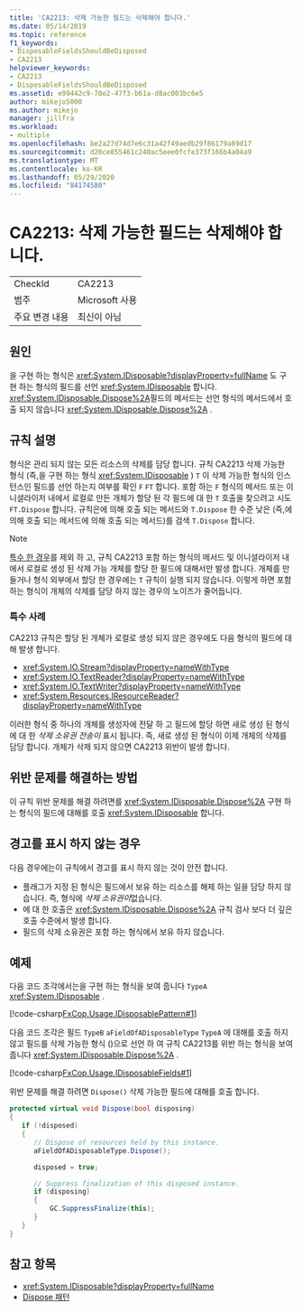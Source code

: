 ```yaml
---
title: 'CA2213: 삭제 가능한 필드는 삭제해야 합니다.'
ms.date: 05/14/2019
ms.topic: reference
f1_keywords:
- DisposableFieldsShouldBeDisposed
- CA2213
helpviewer_keywords:
- CA2213
- DisposableFieldsShouldBeDisposed
ms.assetid: e99442c9-70e2-47f3-b61a-d8ac003bc6e5
author: mikejo5000
ms.author: mikejo
manager: jillfra
ms.workload:
- multiple
ms.openlocfilehash: be2a27d74d7e6c31a42f49aedb29f86179a89d17
ms.sourcegitcommit: d20ce855461c240ac5eee0fcfe373f166b4a04a9
ms.translationtype: MT
ms.contentlocale: ko-KR
ms.lasthandoff: 05/29/2020
ms.locfileid: "84174580"
---
```

# <a name="ca2213-disposable-fields-should-be-disposed"></a>CA2213: 삭제 가능한 필드는 삭제해야 합니다.

|||
|-|-|
|CheckId|CA2213|
|범주|Microsoft 사용|
|주요 변경 내용|최신이 아님|

## <a name="cause"></a>원인

을 구현 하는 형식은 <xref:System.IDisposable?displayProperty=fullName> 도 구현 하는 형식의 필드를 선언 <xref:System.IDisposable> 합니다. <xref:System.IDisposable.Dispose%2A>필드의 메서드는 선언 형식의 메서드에서 호출 되지 않습니다 <xref:System.IDisposable.Dispose%2A> .

## <a name="rule-description"></a>규칙 설명

형식은 관리 되지 않는 모든 리소스의 삭제를 담당 합니다. 규칙 CA2213 삭제 가능한 형식 (즉,을 구현 하는 형식 <xref:System.IDisposable> ) `T` 이 삭제 가능한 형식의 인스턴스인 필드를 선언 하는지 여부를 확인 `F` `FT` 합니다. 포함 하는 `F` 형식의 메서드 또는 이니셜라이저 내에서 로컬로 만든 개체가 할당 된 각 필드에 대 한 `T` 호출을 찾으려고 시도 `FT.Dispose` 합니다. 규칙은에 의해 호출 되는 메서드와 `T.Dispose` 한 수준 낮은 (즉,에 의해 호출 되는 메서드에 의해 호출 되는 메서드)를 검색 `T.Dispose` 합니다.

> [!NOTE]
> [특수 한 경우](#special-cases)를 제외 하 고, 규칙 CA2213 포함 하는 형식의 메서드 및 이니셜라이저 내에서 로컬로 생성 된 삭제 가능 개체를 할당 한 필드에 대해서만 발생 합니다. 개체를 만들거나 형식 외부에서 할당 한 경우에는 `T` 규칙이 실행 되지 않습니다. 이렇게 하면 포함 하는 형식이 개체의 삭제를 담당 하지 않는 경우의 노이즈가 줄어듭니다.

### <a name="special-cases"></a>특수 사례

CA2213 규칙은 할당 된 개체가 로컬로 생성 되지 않은 경우에도 다음 형식의 필드에 대해 발생 합니다.

- <xref:System.IO.Stream?displayProperty=nameWithType>
- <xref:System.IO.TextReader?displayProperty=nameWithType>
- <xref:System.IO.TextWriter?displayProperty=nameWithType>
- <xref:System.Resources.IResourceReader?displayProperty=nameWithType>

이러한 형식 중 하나의 개체를 생성자에 전달 하 고 필드에 할당 하면 새로 생성 된 형식에 대 한 *삭제 소유권 전송이* 표시 됩니다. 즉, 새로 생성 된 형식이 이제 개체의 삭제를 담당 합니다. 개체가 삭제 되지 않으면 CA2213 위반이 발생 합니다.

## <a name="how-to-fix-violations"></a>위반 문제를 해결하는 방법

이 규칙 위반 문제를 해결 하려면를 <xref:System.IDisposable.Dispose%2A> 구현 하는 형식의 필드에 대해를 호출 <xref:System.IDisposable> 합니다.

## <a name="when-to-suppress-warnings"></a>경고를 표시 하지 않는 경우

다음 경우에는이 규칙에서 경고를 표시 하지 않는 것이 안전 합니다.

- 플래그가 지정 된 형식은 필드에서 보유 하는 리소스를 해제 하는 일을 담당 하지 않습니다. 즉, 형식에 *삭제 소유권이*없습니다.
- 에 대 한 호출은 <xref:System.IDisposable.Dispose%2A> 규칙 검사 보다 더 깊은 호출 수준에서 발생 합니다.
- 필드의 삭제 소유권은 포함 하는 형식에서 보유 하지 않습니다.

## <a name="example"></a>예제

다음 코드 조각에서는을 구현 하는 형식을 보여 줍니다 `TypeA` <xref:System.IDisposable> .

[!code-csharp[FxCop.Usage.IDisposablePattern#1](../code-quality/codesnippet/CSharp/ca2213-disposable-fields-should-be-disposed_1.cs)]

다음 코드 조각은 필드 `TypeB` `aFieldOfADisposableType` `TypeA` 에 대해를 호출 하지 않고 필드를 삭제 가능한 형식 ()으로 선언 하 여 규칙 CA2213를 위반 하는 형식을 보여 줍니다 <xref:System.IDisposable.Dispose%2A> .

[!code-csharp[FxCop.Usage.IDisposableFields#1](../code-quality/codesnippet/CSharp/ca2213-disposable-fields-should-be-disposed_2.cs)]

위반 문제를 해결 하려면 `Dispose()` 삭제 가능한 필드에 대해를 호출 합니다.

```csharp
protected virtual void Dispose(bool disposing)
{
   if (!disposed)
   {
      // Dispose of resources held by this instance.
      aFieldOfADisposableType.Dispose();

      disposed = true;

      // Suppress finalization of this disposed instance.
      if (disposing)
      {
          GC.SuppressFinalize(this);
      }
   }
}
```

## <a name="see-also"></a>참고 항목

- <xref:System.IDisposable?displayProperty=fullName>
- [Dispose 패턴](/dotnet/standard/design-guidelines/dispose-pattern)
